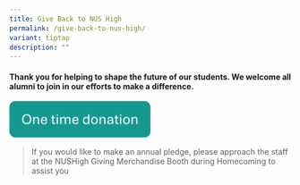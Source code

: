 ```yaml
---
title: Give Back to NUS High
permalink: /give-back-to-nus-high/
variant: tiptap
description: ""
---
```

<h4>Thank you for helping to shape the future of our students. We welcome all alumni to join in our efforts to make a difference. <br></h4>
<p></p><a class="isomer-image-wrapper" href="https://form.gov.sg/6777acc252556bf794c1f1f2"><img style="width: 50%;" height="auto" width="100%" alt="" src="/images/Alumni/one_time_donation.png"></a>
<p></p>
<blockquote>
<p>If you would like to make an annual pledge, please approach the staff
at the NUSHigh Giving Merchandise Booth during Homecoming to assist you</p>
</blockquote>
<p></p>